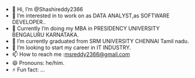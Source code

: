 - 👋 Hi, I’m @Shashireddy2366
- 👀 I’m interested in to work on as DATA ANALYST,as SOFTWARE DEVELOPER..
- 👀 Currently I’m doing my MBA in PRESIDENCY UNIVERSITY BENGALURU KARNATAKA. 
- 🌱 I’m currently graduated from SRM UNIVERSITY CHENNAI Tamil nadu.
- 💞️ I’m looking to start my career in IT INDUSTRY.
- 📫 How to reach me :msreddy2366@gmail.com
- 😄 Pronouns: he/him.
- ⚡ Fun fact: ...

<!---
Shashireddy2366/Shashireddy2366 is a ✨ special ✨ repository because its `README.md` (this file) appears on your GitHub profile.
You can click the Preview link to take a look at your changes.
--->

